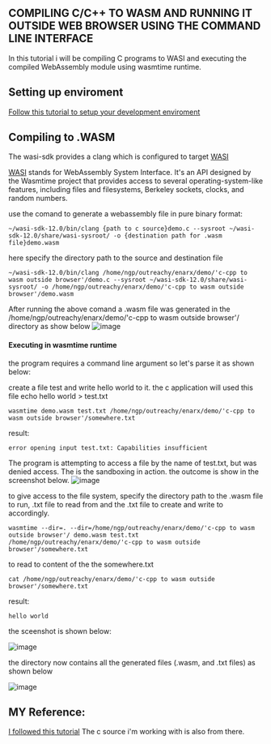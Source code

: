 
## COMPILING C/C++ TO WASM AND RUNNING IT OUTSIDE WEB BROWSER USING THE COMMAND LINE INTERFACE
In this tutorial i will be compiling C programs to WASI and executing the compiled WebAssembly module using wasmtime runtime.

## Setting up enviroment
[Follow this tutorial to setup your development enviroment](https://github.com/paulnwoko/outreachy/tree/main/NGP/Setting%20up%20development%20enviroment%20for%20compiling%20and%20running%20wasm)


## Compiling to .WASM

The wasi-sdk provides a clang which is configured to target [WASI](https://github.com/bytecodealliance/wasmtime/blob/main/docs/WASI-intro.md)

[WASI](https://github.com/bytecodealliance/wasmtime/blob/main/docs/WASI-intro.md) stands for WebAssembly System Interface. It's an API designed by the Wasmtime project that provides access to several operating-system-like features, including files and filesystems, Berkeley sockets, clocks, and random numbers.

use the comand to generate a webassembly file in pure binary format:

    ~/wasi-sdk-12.0/bin/clang {path to c source}demo.c --sysroot ~/wasi-sdk-12.0/share/wasi-sysroot/ -o {destination path for .wasm file}demo.wasm
    
here specify the directory path to the source and destination file

    ~/wasi-sdk-12.0/bin/clang /home/ngp/outreachy/enarx/demo/'c-cpp to wasm outside browser'/demo.c --sysroot ~/wasi-sdk-12.0/share/wasi-sysroot/ -o /home/ngp/outreachy/enarx/demo/'c-cpp to wasm outside browser'/demo.wasm

    
After running the above comand a .wasm file was generated in the /home/ngp/outreachy/enarx/demo/'c-cpp to wasm outside browser'/ directory as show below
![image](https://user-images.githubusercontent.com/42975388/139062884-eadd5875-7eed-4bea-ad19-531ca2017786.png)


#### Executing in wasmtime runtime

the program requires a command line argument so let's parse it as shown below:

create a file test and write hello world to it. the c application will used this file
    echo hello world > test.txt
    
    wasmtime demo.wasm test.txt /home/ngp/outreachy/enarx/demo/'c-cpp to wasm outside browser'/somewhere.txt
    
result:

    error opening input test.txt: Capabilities insufficient

The program is attempting to access a file by the name of test.txt, but was denied access. The is the sandboxing in action. 
the outcome is show in the screenshot below.
![image](https://user-images.githubusercontent.com/42975388/139066691-8fa73540-22b4-4f98-b6c5-ae2fbd9f52ae.png)


to give access to the file system, specify the directory path to the .wasm file to run, .txt file to read from and the .txt file to create and write to accordingly.

    wasmtime --dir=. --dir=/home/ngp/outreachy/enarx/demo/'c-cpp to wasm outside browser'/ demo.wasm test.txt /home/ngp/outreachy/enarx/demo/'c-cpp to wasm outside browser'/somewhere.txt

to read to content of the the somewhere.txt

    cat /home/ngp/outreachy/enarx/demo/'c-cpp to wasm outside browser'/somewhere.txt
    
result:  

    hello world
    
the sceenshot is shown below:

![image](https://user-images.githubusercontent.com/42975388/139064974-468ec883-9648-44df-93ef-c468cc659cf8.png)


the directory now contains all the generated files (.wasm, and .txt files) as shown below

![image](https://user-images.githubusercontent.com/42975388/139068579-35a4db27-e692-4caf-9fa5-69da8e417ced.png)


## MY Reference:
[I followed this tutorial](https://github.com/bytecodealliance/wasmtime/blob/main/docs/WASI-tutorial.md#executing-in-wasmtime-runtime)
The c source i'm working with is also from there.


